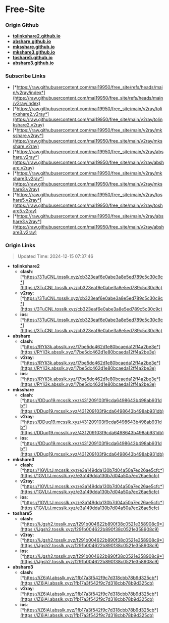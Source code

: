 # Free-Site

### Origin Github

- [**tolinkshare2.github.io**](https://github.com/tolinkshare2/tolinkshare2.github.io)
- [**abshare.github.io**](https://github.com/abshare/abshare.github.io)
- [**mksshare.github.io**](https://github.com/mksshare/mksshare.github.io)
- [**mkshare3.github.io**](https://github.com/mkshare3/mkshare3.github.io)
- [**toshare5.github.io**](https://github.com/toshare5/toshare5.github.io)
- [**abshare3.github.io**](https://github.com/abshare3/abshare3.github.io)

### Subscribe Links

- [*https://raw.githubusercontent.com/mai19950/free_site/refs/heads/main/v2ray/index*](https://raw.githubusercontent.com/mai19950/free_site/refs/heads/main/v2ray/index)
- [*https://raw.githubusercontent.com/mai19950/free_site/main/v2ray/tolinkshare2.v2ray*](https://raw.githubusercontent.com/mai19950/free_site/main/v2ray/tolinkshare2.v2ray)
- [*https://raw.githubusercontent.com/mai19950/free_site/main/v2ray/mksshare.v2ray*](https://raw.githubusercontent.com/mai19950/free_site/main/v2ray/mksshare.v2ray)
- [*https://raw.githubusercontent.com/mai19950/free_site/main/v2ray/abshare.v2ray*](https://raw.githubusercontent.com/mai19950/free_site/main/v2ray/abshare.v2ray)
- [*https://raw.githubusercontent.com/mai19950/free_site/main/v2ray/mkshare3.v2ray*](https://raw.githubusercontent.com/mai19950/free_site/main/v2ray/mkshare3.v2ray)
- [*https://raw.githubusercontent.com/mai19950/free_site/main/v2ray/toshare5.v2ray*](https://raw.githubusercontent.com/mai19950/free_site/main/v2ray/toshare5.v2ray)
- [*https://raw.githubusercontent.com/mai19950/free_site/main/v2ray/abshare3.v2ray*](https://raw.githubusercontent.com/mai19950/free_site/main/v2ray/abshare3.v2ray)

### Origin Links

> Updated Time: 2024-12-15 07:37:46

- **tolinkshare2**
  - **clash**: [*https://3TuCNL.tosslk.xyz/cb323eaf6e0abe3a8e5ed789c5c30c9c*](https://3TuCNL.tosslk.xyz/cb323eaf6e0abe3a8e5ed789c5c30c9c)
  - **v2ray**: [*https://3TuCNL.tosslk.xyz/cb323eaf6e0abe3a8e5ed789c5c30c9c*](https://3TuCNL.tosslk.xyz/cb323eaf6e0abe3a8e5ed789c5c30c9c)
  - **ios**: [*https://3TuCNL.tosslk.xyz/cb323eaf6e0abe3a8e5ed789c5c30c9c*](https://3TuCNL.tosslk.xyz/cb323eaf6e0abe3a8e5ed789c5c30c9c)
- **abshare**
  - **clash**: [*https://RYIi3k.absslk.xyz/17be5dc462d1e80bcaeda12ff4a2be3e*](https://RYIi3k.absslk.xyz/17be5dc462d1e80bcaeda12ff4a2be3e)
  - **v2ray**: [*https://RYIi3k.absslk.xyz/17be5dc462d1e80bcaeda12ff4a2be3e*](https://RYIi3k.absslk.xyz/17be5dc462d1e80bcaeda12ff4a2be3e)
  - **ios**: [*https://RYIi3k.absslk.xyz/17be5dc462d1e80bcaeda12ff4a2be3e*](https://RYIi3k.absslk.xyz/17be5dc462d1e80bcaeda12ff4a2be3e)
- **mksshare**
  - **clash**: [*https://DDuq19.mcsslk.xyz/431209103f9cda6498643b498ab931db*](https://DDuq19.mcsslk.xyz/431209103f9cda6498643b498ab931db)
  - **v2ray**: [*https://DDuq19.mcsslk.xyz/431209103f9cda6498643b498ab931db*](https://DDuq19.mcsslk.xyz/431209103f9cda6498643b498ab931db)
  - **ios**: [*https://DDuq19.mcsslk.xyz/431209103f9cda6498643b498ab931db*](https://DDuq19.mcsslk.xyz/431209103f9cda6498643b498ab931db)
- **mkshare3**
  - **clash**: [*https://1GVLtJ.mcsslk.xyz/e3a149dda130b7d04a50a7ec26ae5cfc*](https://1GVLtJ.mcsslk.xyz/e3a149dda130b7d04a50a7ec26ae5cfc)
  - **v2ray**: [*https://1GVLtJ.mcsslk.xyz/e3a149dda130b7d04a50a7ec26ae5cfc*](https://1GVLtJ.mcsslk.xyz/e3a149dda130b7d04a50a7ec26ae5cfc)
  - **ios**: [*https://1GVLtJ.mcsslk.xyz/e3a149dda130b7d04a50a7ec26ae5cfc*](https://1GVLtJ.mcsslk.xyz/e3a149dda130b7d04a50a7ec26ae5cfc)
- **toshare5**
  - **clash**: [*https://iJgsh2.tosslk.xyz/f291b004622b890f38c0521e358908c9*](https://iJgsh2.tosslk.xyz/f291b004622b890f38c0521e358908c9)
  - **v2ray**: [*https://iJgsh2.tosslk.xyz/f291b004622b890f38c0521e358908c9*](https://iJgsh2.tosslk.xyz/f291b004622b890f38c0521e358908c9)
  - **ios**: [*https://iJgsh2.tosslk.xyz/f291b004622b890f38c0521e358908c9*](https://iJgsh2.tosslk.xyz/f291b004622b890f38c0521e358908c9)
- **abshare3**
  - **clash**: [*https://iZ6iAl.absslk.xyz/1fb17a3f542f9c7d318cbb78b9d325cb*](https://iZ6iAl.absslk.xyz/1fb17a3f542f9c7d318cbb78b9d325cb)
  - **v2ray**: [*https://iZ6iAl.absslk.xyz/1fb17a3f542f9c7d318cbb78b9d325cb*](https://iZ6iAl.absslk.xyz/1fb17a3f542f9c7d318cbb78b9d325cb)
  - **ios**: [*https://iZ6iAl.absslk.xyz/1fb17a3f542f9c7d318cbb78b9d325cb*](https://iZ6iAl.absslk.xyz/1fb17a3f542f9c7d318cbb78b9d325cb)
